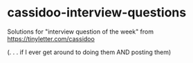 # cassidoo-interview-questions
Solutions for "interview question of the week" from https://tinyletter.com/cassidoo

(. . . if I ever get around to doing them AND posting them)
